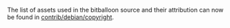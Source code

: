 The list of assets used in the bitballoon source and their attribution can now be found in [contrib/debian/copyright](../contrib/debian/copyright).
